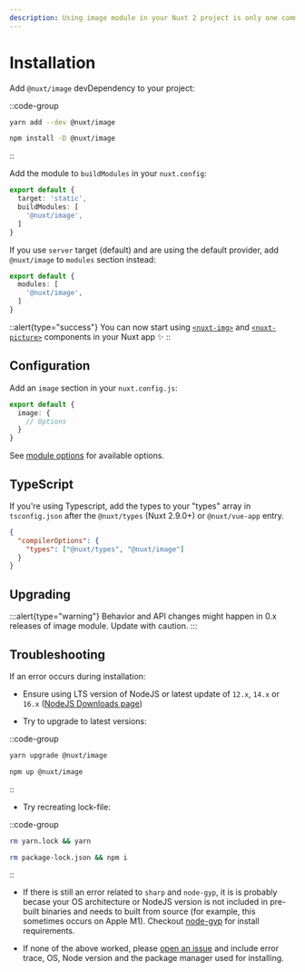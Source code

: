 ```yaml
---
description: Using image module in your Nuxt 2 project is only one command away. ✨ (It's not working with Nuxt 3 yet)
---
```


# Installation

Add `@nuxt/image` devDependency to your project:

::code-group
  ```bash [yarn]
  yarn add --dev @nuxt/image
  ```

  ```bash [npm]
  npm install -D @nuxt/image
  ```
::

Add the module to `buildModules` in your `nuxt.config`:

```ts [nuxt.config.js]
export default {
  target: 'static',
  buildModules: [
    '@nuxt/image',
  ]
}
```

If you use `server` target (default) and are using the default provider, add `@nuxt/image` to `modules` section instead:

```ts [nuxt.config.js]
export default {
  modules: [
    '@nuxt/image',
  ]
}
```

::alert{type="success"}
You can now start using [`<nuxt-img>`](/components/nuxt-img) and [`<nuxt-picture>`](/components/nuxt-picture) components in your Nuxt app ✨
::

## Configuration

Add an `image` section in your `nuxt.config.js`:

```ts [nuxt.config.js]
export default {
  image: {
    // Options
  }
}
```

See [module options](/api/options) for available options.

## TypeScript

If you're using Typescript, add the types to your "types" array in `tsconfig.json` after the `@nuxt/types` (Nuxt 2.9.0+) or `@nuxt/vue-app` entry.

```json [tsconfig.json]
{
  "compilerOptions": {
    "types": ["@nuxt/types", "@nuxt/image"]
  }
}
```

## Upgrading

:::alert{type="warning"}
Behavior and API changes might happen in 0.x releases of image module. Update with caution.
:::

## Troubleshooting

If an error occurs during installation:

- Ensure using LTS version of NodeJS or latest update of `12.x`, `14.x` or `16.x` ([NodeJS Downloads page](https://nodejs.org/en/download/))

- Try to upgrade to latest versions:

::code-group
  ```bash [yarn]
  yarn upgrade @nuxt/image
  ```

  ```bash [npm]
  npm up @nuxt/image
  ```
::

- Try recreating lock-file:

::code-group
  ```bash [yarn]
  rm yarn.lock && yarn
  ```

  ```bash [npm]
  rm package-lock.json && npm i
  ```
::

- If there is still an error related to `sharp` and `node-gyp`, it is is probably becase your OS architecture or NodeJS version is not included in pre-built binaries and needs to built from source (for example, this sometimes occurs on Apple M1). Checkout [node-gyp](https://github.com/nodejs/node-gyp#installation) for install requirements.

- If none of the above worked, please [open an issue](https://github.com/nuxt/image/issues) and include error trace, OS, Node version and the package manager used for installing.
